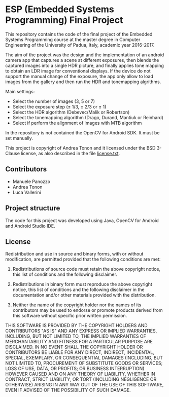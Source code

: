 # ESP (Embedded Systems Programming) Final Project #

This repository contains the code of the final project of the Embedded Systems Programming course at the master degree in Computer Engineering of the University of Padua, Italy, academic year 2016-2017.

The aim of the project was the design and the implementation of an android camera app that captures a scene at different exposures, then blends the captured images into a single HDR picture,
and finally applies tone mapping to obtain an LDR image for conventional displays.
If the device do not support the manual change of the exposure, the app only allow to load images from the gallery and then run the HDR and tonemapping algrithms.

Main settings:

* Select the number of images (3, 5 or 7)
* Select the exposure step (± 1/3, ± 2/3 or ± 1)
* Select the HDR algorithm (Debevec/Malik or Robertson)
* Select the tonemapping algorithm (Drago, Durand, Mantiuk or Reinhard)
* Select if perform the alignment of images with MTB algorithm 

In the repository is not contained the OpenCV for Android SDK. It must be set manually. 

This project is copyright of Andrea Tonon and it licensed under the BSD 3-Clause license, as also described in the file [license.txt](license.txt).

## Contributors ##

* Manuele Panozzo
* Andrea Tonon
* Luca Vallerini

## Project structure ##

The code for this project was developed using Java, OpenCV for Android and Android Studio IDE.

## License

Redistribution and use in source and binary forms, with or without modification, are permitted provided that the following conditions are met:

1. Redistributions of source code must retain the above copyright notice, this list of conditions and the following disclaimer.

2. Redistributions in binary form must reproduce the above copyright notice, this list of conditions and the following disclaimer in the documentation and/or other materials provided with the distribution.

3. Neither the name of the copyright holder nor the names of its contributors may be used to endorse or promote products derived from this software without specific prior written permission.

THIS SOFTWARE IS PROVIDED BY THE COPYRIGHT HOLDERS AND CONTRIBUTORS "AS IS" AND ANY EXPRESS OR IMPLIED WARRANTIES, INCLUDING, BUT NOT LIMITED TO, THE IMPLIED WARRANTIES OF MERCHANTABILITY AND FITNESS FOR A PARTICULAR PURPOSE ARE DISCLAIMED. IN NO EVENT SHALL THE COPYRIGHT HOLDER OR CONTRIBUTORS BE LIABLE FOR ANY DIRECT, INDIRECT, INCIDENTAL, SPECIAL, EXEMPLARY, OR CONSEQUENTIAL DAMAGES (INCLUDING, BUT NOT LIMITED TO, PROCUREMENT OF SUBSTITUTE GOODS OR SERVICES; LOSS OF USE, DATA, OR PROFITS; OR BUSINESS INTERRUPTION) HOWEVER CAUSED AND ON ANY THEORY OF LIABILITY, WHETHER IN CONTRACT, STRICT LIABILITY, OR TORT (INCLUDING NEGLIGENCE OR OTHERWISE) ARISING IN ANY WAY OUT OF THE USE OF THIS SOFTWARE, EVEN IF ADVISED OF THE POSSIBILITY OF SUCH DAMAGE.
